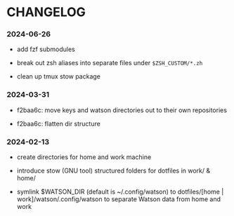 # CHANGELOG

### 2024-06-26

- add fzf submodules

- break out zsh aliases into separate files under `$ZSH_CUSTOM/*.zh`

- clean up tmux stow package

### 2024-03-31 

- f2baa6c: move keys and watson directories out 
to their own repositories

- f2baa6c: flatten dir structure

### 2024-02-13

- create directories for home and work machine

- introduce stow (GNU tool) structured folders for dotfiles in work/ & home/

- symlink $WATSON_DIR (default is ~/.config/watson) to dotfiles/[home | work]/watson/.config/watson 
to separate Watson data from home and work

